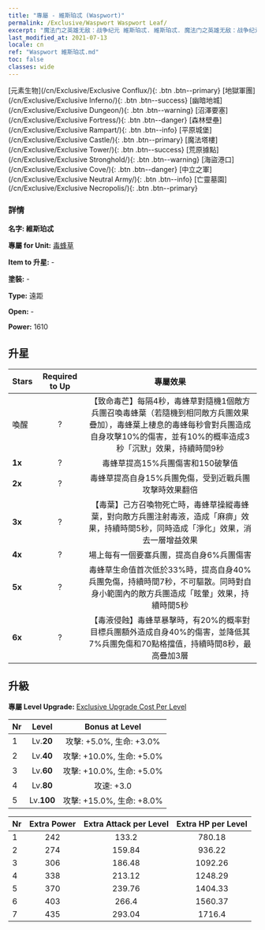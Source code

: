 ```yaml
---
title: "專屬 - 維斯珀忒 (Waspwort)"
permalink: /Exclusive/Waspwort Waspwort Leaf/
excerpt: "魔法门之英雄无敌：战争纪元 維斯珀忒. 維斯珀忒. 魔法门之英雄无敌：战争纪元 專屬 維斯珀忒. 毒蜂草 專屬."
last_modified_at: 2021-07-13
locale: cn
ref: "Waspwort 維斯珀忒.md"
toc: false
classes: wide
---
```

 [元素生物](/cn/Exclusive/Exclusive Conflux/){: .btn .btn--primary} [地獄軍團](/cn/Exclusive/Exclusive Inferno/){: .btn .btn--success} [幽暗地城](/cn/Exclusive/Exclusive Dungeon/){: .btn .btn--warning} [沼澤要塞](/cn/Exclusive/Exclusive Fortress/){: .btn .btn--danger} [森林壁壘](/cn/Exclusive/Exclusive Rampart/){: .btn .btn--info} [平原城堡](/cn/Exclusive/Exclusive Castle/){: .btn .btn--primary} [魔法塔樓](/cn/Exclusive/Exclusive Tower/){: .btn .btn--success} [荒原據點](/cn/Exclusive/Exclusive Stronghold/){: .btn .btn--warning} [海盜港口](/cn/Exclusive/Exclusive Cove/){: .btn .btn--danger} [中立之軍](/cn/Exclusive/Exclusive Neutral Army/){: .btn .btn--info} [亡靈墓園](/cn/Exclusive/Exclusive Necropolis/){: .btn .btn--primary} 

### 詳情
 **名字: 維斯珀忒** 

 **專屬 for Unit:** [毒蜂草](/cn/units/Waspwort/) 

 **Item to 升星:** -

 **塗裝:** -

 **Type:** 遠距

 **Open:** -

 **Power:** 1610

## 升星

  |     Stars    |  Required to Up | 專屬效果 |
  |:-------------|:---------------:|:---------------:|
  |  喚醒  | ? | 【致命毒芒】每隔4秒，毒蜂草對隨機1個敵方兵團召喚毒蜂葉（若隨機到相同敵方兵團效果疊加），毒蜂葉上棲息的毒蜂每秒會對兵團造成自身攻擊10%的傷害，並有10%的概率造成3秒「沉默」效果，持續時間9秒 |
  | **1x** <i class="fas fa-star"/> | ? | 毒蜂草提高15%兵團傷害和150破擊值 |
  | **2x** <i class="fas fa-star"/> | ? | 毒蜂草提高自身15%兵團免傷，受到近戰兵團攻擊時效果翻倍 |
  | **3x** <i class="fas fa-star"/> | ? | 【毒葉】己方召喚物死亡時，毒蜂草操縱毒蜂葉，對向敵方兵團注射毒液，造成「麻痹」效果，持續時間5秒，同時造成「淨化」效果，消去一層增益效果 |
  | **4x** <i class="fas fa-star"/> | ? | 場上每有一個要塞兵團，提高自身6%兵團傷害 |
  | **5x** <i class="fas fa-star"/> | ? | 毒蜂草生命值首次低於33%時，提高自身40%兵團免傷，持續時間7秒，不可驅散。同時對自身小範圍內的敵方兵團造成「眩暈」效果，持續時間5秒 |
  | **6x** <i class="fas fa-star"/> | ? | 【毒液侵蝕】毒蜂草暴擊時，有20%的概率對目標兵團額外造成自身40%的傷害，並降低其7%兵團免傷和70點格擋值，持續時間8秒，最高疊加3層 |


## 升級
 **專屬 Level Upgrade:** [Exclusive Upgrade Cost Per Level](/Exclusive/ExclusiveUpgradeCostPerLevel/)

  |  Nr  |   Level  | Bonus at Level |
  |:-----|:--------:|:--------------:|
  | 1 | Lv.**20** | 攻擊: +5.0%, 生命: +3.0% |
  | 2 | Lv.**40** | 攻擊: +10.0%, 生命: +5.0% |
  | 3 | Lv.**60** | 攻擊: +10.0%, 生命: +5.0% |
  | 4 | Lv.**80** | 攻速: +3.0 |
  | 5 | Lv.**100** | 攻擊: +15.0%, 生命: +8.0% |


  |  Nr  |  Extra Power | Extra Attack per Level | Extra HP per Level |
  |:-----|:--------:|:--------:|:--------:|
  | 1 | 242 | 133.2 | 780.18 |
  | 2 | 274 | 159.84 | 936.22 |
  | 3 | 306 | 186.48 | 1092.26 |
  | 4 | 338 | 213.12 | 1248.29 |
  | 5 | 370 | 239.76 | 1404.33 |
  | 6 | 403 | 266.4 | 1560.37 |
  | 7 | 435 | 293.04 | 1716.4 |


